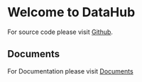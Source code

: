 # Welcome to DataHub

For source code please visit [Github](https://github.com/Akshaykumar2111/sch).

## Documents

For Documentation please visit [Documents](documents.md)
